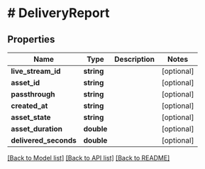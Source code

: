 # # DeliveryReport

## Properties

Name | Type | Description | Notes
------------ | ------------- | ------------- | -------------
**live_stream_id** | **string** |  | [optional] 
**asset_id** | **string** |  | [optional] 
**passthrough** | **string** |  | [optional] 
**created_at** | **string** |  | [optional] 
**asset_state** | **string** |  | [optional] 
**asset_duration** | **double** |  | [optional] 
**delivered_seconds** | **double** |  | [optional] 

[[Back to Model list]](../../README.md#documentation-for-models) [[Back to API list]](../../README.md#documentation-for-api-endpoints) [[Back to README]](../../README.md)


